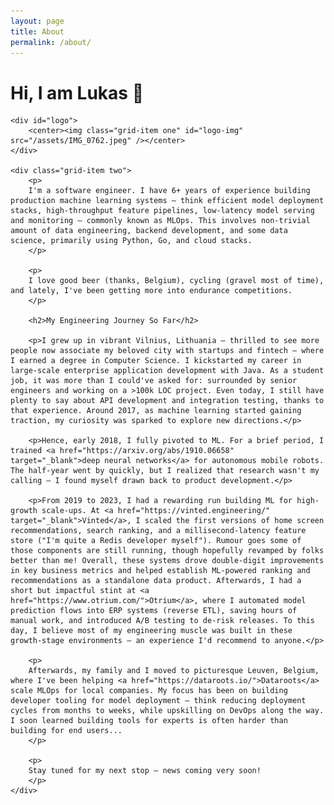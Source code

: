 ```yaml
---
layout: page
title: About
permalink: /about/
---
```


<style>

@media (min-width: 500px) {
    .grid-container {
        display: grid;
        grid-template-columns: 2fr 1.2fr;
        gap: 30px;
    }

    #logo {
        width: 33%; 
        float: right; 
        margin-left: 60px; 
        margin-bottom: 30px;
    }
}

@media (max-width: 700px) {
    .grid-container {
        display: block;
    }

    .grid-item {
        margin-bottom: 30px;
    }

    #logo {
        width: 100%;
        height: auto;
        margin-top: 30px;
        margin-left: 0;
        margin-bottom: 30px;
    }

    #logo-img {
        width: 60%;
        height: auto;
        margin-bottom: 0px;
    }
}

</style>

<div class="grid-containers">
    <h1>Hi, I am Lukas 👋</h1>

    <div id="logo">
        <center><img class="grid-item one" id="logo-img" src="/assets/IMG_0762.jpeg" /></center>
    </div>

    <div class="grid-item two">
        <p>
        I'm a software engineer. I have 6+ years of experience building production machine learning systems — think efficient model deployment stacks, high-throughput feature pipelines, low-latency model serving and monitoring — commonly known as MLOps. This involves non-trivial amount of data engineering, backend development, and some data science, primarily using Python, Go, and cloud stacks.
        </p>

        <p>
        I love good beer (thanks, Belgium), cycling (gravel most of time), and lately, I've been getting more into endurance competitions.
        </p>

        <h2>My Engineering Journey So Far</h2>

        <p>I grew up in vibrant Vilnius, Lithuania — thrilled to see more people now associate my beloved city with startups and fintech — where I earned a degree in Computer Science. I kickstarted my career in large-scale enterprise application development with Java. As a student job, it was more than I could've asked for: surrounded by senior engineers and working on a >100k LOC project. Even today, I still have plenty to say about API development and integration testing, thanks to that experience. Around 2017, as machine learning started gaining traction, my curiosity was sparked to explore new directions.</p>

        <p>Hence, early 2018, I fully pivoted to ML. For a brief period, I trained <a href="https://arxiv.org/abs/1910.06658" target="_blank">deep neural networks</a> for autonomous mobile robots. The half-year went by quickly, but I realized that research wasn't my calling — I found myself drawn back to product development.</p>

        <p>From 2019 to 2023, I had a rewarding run building ML for high-growth scale-ups. At <a href="https://vinted.engineering/" target="_blank">Vinted</a>, I scaled the first versions of home screen recommendations, search ranking, and a millisecond-latency feature store ("I'm quite a Redis developer myself"). Rumour goes some of those components are still running, though hopefully revamped by folks better than me! Overall, these systems drove double-digit improvements in key business metrics and helped establish ML-powered ranking and recommendations as a standalone data product. Afterwards, I had a short but impactful stint at <a href="https://www.otrium.com/">Otrium</a>, where I automated model prediction flows into ERP systems (reverse ETL), saving hours of manual work, and introduced A/B testing to de-risk releases. To this day, I believe most of my engineering muscle was built in these growth-stage environments — an experience I'd recommend to anyone.</p>

        <p>
        Afterwards, my family and I moved to picturesque Leuven, Belgium, where I've been helping <a href="https://dataroots.io/">Dataroots</a> scale MLOps for local companies. My focus has been on building developer tooling for model deployment — think reducing deployment cycles from months to weeks, while upskilling on DevOps along the way. I soon learned building tools for experts is often harder than building for end users...
        </p>

        <p>
        Stay tuned for my next stop — news coming very soon!
        </p>
    </div>
</div>
